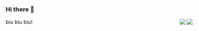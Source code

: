 ### Hi there 👋

<img align="right" src="https://github-readme-stats.vercel.app/api?username=sudong0701&show_icons=true&text_color=24292e&bg_color=ffffff&hide_title=true">

<img align="right" src="https://github-readme-stats.vercel.app/api/top-langs/?username=sudong0701&show_icons=true&text_color=24292e&bg_color=ffffff&hide_title=true" style='float:right'>

biu biu biu!

